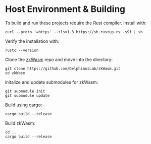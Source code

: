 # Host Environment & Building

To build and run these projects require the Rust compiler. Install with:

```console
curl --proto '=https' --tlsv1.3 https://sh.rustup.rs -sSf | sh
```

Verify the installation with:
```console
rustc --version
```


Clone the [zkWasm](https://github.com/DelphinusLab/zkWasm) repo and move into the directory:
```console
git clone https://github.com/DelphinusLab/zkWasm.git
cd zkWasm
```

initalize and update submodules for zkWasm:
```console
git submodule init
git submodule update
```

Build using cargo:
```console
cargo build --release
```

Build zkWasm:
```console
cd ..
cargo build --release
```

